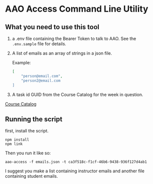 # AAO Access Command Line Utility

## What you need to use this tool

1. a .env file containing the Bearer Token to talk to AAO. See the `.env.sample` file for details.
2. A list of emails as an array of strings in a json file.

    Example:

    ```json
    [
        "person@email.com",
        "person2@email.com
    ]
    ```

3. A task id GUID from the Course Catalog for the week in question.

[Course Catalog](https://docs.google.com/spreadsheets/d/1wbQXuBVrOibPaBVt9mGuNOwhHN0PzN25n83b0hSk_To/edit#gid=0)

## Running the script

first, install the script.

```shell
npm install
npm link
```

Then you run it like so:

```shell
aao-access -f emails.json -t ca3f518c-f1cf-46b6-9438-936f127d4ab1
```

I suggest you make a list containing instructor emails and another file containing student emails.
